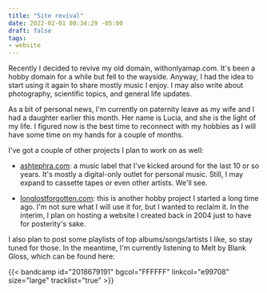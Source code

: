 ```yaml
---
title: "Site revival"
date: 2022-02-01 08:34:29 -05:00
draft: false
tags:
- website
---
```


Recently I decided to revive my old domain, withonlyamap.com. It's been a hobby domain for a while but fell to the wayside. Anyway, I had the idea to start using it again to share mostly music I enjoy. I may also write about photography, scientific topics, and general life updates. 

As a bit of personal news, I'm currently on paternity leave as my wife and I had a daughter earlier this month. Her name is Lucia, and she is the light of my life. I figured now is the best time to reconnect with my hobbies as I will have some time on my hands for a couple of months. 


I've got a couple of other projects I plan to work on as well: 

- [ashtephra.com](https://ashtephra.com): a music label that I've kicked around for the last 10 or so years. It's mostly a digital-only outlet for personal music. Still, I may expand to cassette tapes or even other artists. We'll see. 

- [longlostforgotten.com](https://longlostforgotten.com): this is another hobby project I started a long time ago. I'm not sure what I will use it for, but I wanted to reclaim it. In the interim, I plan on hosting a website I created back in 2004 just to have for posterity's sake.  

I also plan to post some playlists of top albums/songs/artists I like, so stay tuned for those. In the meantime, I'm currently listening to Melt by Blank Gloss, which can be found here: 


{{< bandcamp id="2018679191" bgcol="FFFFFF" linkcol="e99708" size="large" tracklist="true" >}}